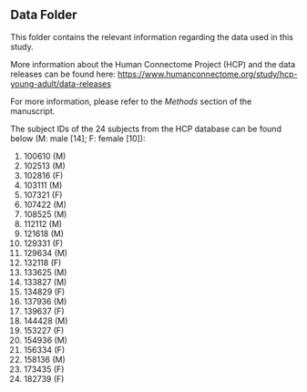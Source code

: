 ## Data Folder

This folder contains the relevant information regarding the data used in this study. 

More information about the Human Connectome Project (HCP) and the data releases can be found here: https://www.humanconnectome.org/study/hcp-young-adult/data-releases  

For more information, please refer to the *Methods* section of the manuscript. 

The subject IDs of the 24 subjects from the HCP database can be found below (M: male [14]; F: female [10]):

1) 100610 (M)  
2) 102513 (M)  
3) 102816 (F)  
4) 103111 (M)   
5) 107321 (F)  
6) 107422 (M)   
7) 108525 (M)  
8) 112112 (M)  
9) 121618 (M)  
10) 129331 (F)  
11) 129634 (M)  
12) 132118 (F)  
13) 133625 (M)  
14) 133827 (M)  
15) 134829 (F)  
16) 137936 (M)  
17) 139637 (F)  
18) 144428 (M)  
19) 153227 (F)  
20) 154936 (M)  
21) 156334 (F)  
22) 158136 (M)  
23) 173435 (F)  
24) 182739 (F)  
